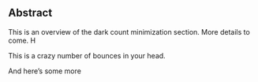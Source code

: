 ## Abstract

This is an overview of the dark count minimization section. More details to come. H

This is a crazy number of bounces in your head.

And here’s some more
